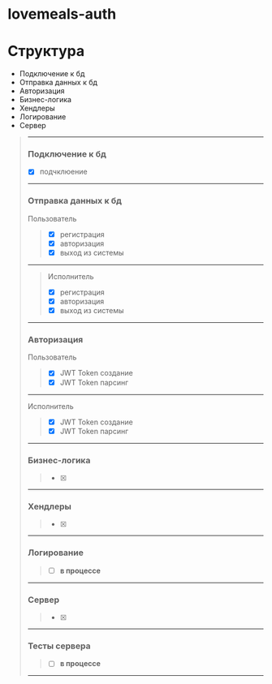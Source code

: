 # lovemeals-auth

# Структура 
- Подключение к бд
- Отправка данных к бд
- Авторизация
- Бизнес-логика
- Хендлеры
- Логирование
- Сервер

> ___
>### Подключение к бд
>- [x] подчклюение
> ___
>### Отправка данных к бд
> Пользователь
>> - [x] регистрация 
>> - [x] авторизация
>> - [x] выход из системы
> ___
>> Исполнитель
>> - [x] регистрация 
>> - [x] авторизация
>> - [x] выход из системы
> ___
>### Авторизация 
> Пользователь
>> - [x] JWT Token создание
>> - [x] JWT Token парсинг
> ___
> Исполнитель
>> - [x] JWT Token создание
>> - [x] JWT Token парсинг
> ___
>### Бизнес-логика
>> - [x] 
> ___
> ### Хендлеры
>> - [x] 
> ___
> ### Логирование
>> - [ ] **в процессе**
> ___
> ### Сервер
>> - [x] 
> ___
>
> ### Тесты сервера 
>> - [ ] **в процессе** 
> ___